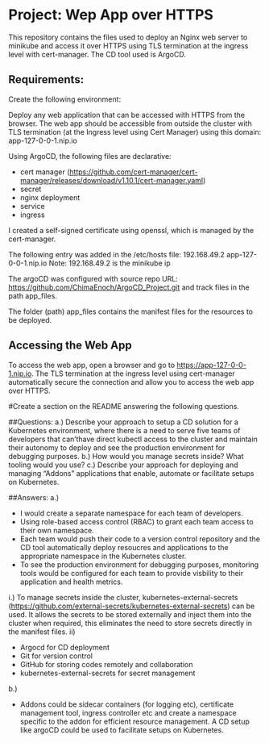 # Project: Wep App over HTTPS

This repository contains the files used to deploy an Nginx web server to minikube and access it over HTTPS using TLS termination at the ingress level with cert-manager. The CD tool used is ArgoCD.


## Requirements:

Create the following environment:

Deploy any web application that can be accessed with HTTPS from the browser. The web app should be accessible from outside the cluster with TLS termination (at the Ingress level using Cert Manager) using this domain: app-127-0-0-1.nip.io

Using ArgoCD, the following files are declarative:

- cert manager (https://github.com/cert-manager/cert-manager/releases/download/v1.10.1/cert-manager.yaml)
- secret
- nginx deployment
- service
- ingress

I created a self-signed certificate using openssl, which is managed by the cert-manager. 

The following entry was added in the /etc/hosts file: 192.168.49.2    app-127-0-0-1.nip.io
Note: 192.168.49.2 is the minikube ip

The argoCD was configured with source repo URL: https://github.com/ChimaEnoch/ArgoCD_Project.git and track files in the path app_files.

The folder (path) app_files contains the manifest files for the resources to be deployed.

## Accessing the Web App
To access the web app, open a browser and go to https://app-127-0-0-1.nip.io. The TLS termination at the ingress level using cert-manager automatically secure the connection and allow you to access the web app over HTTPS.


#Create a section on the README answering the following questions.

##Questions:
a.) Describe your approach to setup a CD solution for a Kubernetes environment, where there is a need to serve five teams of developers that can’thave direct kubectl access to the cluster and maintain their autonomy to deploy and see the production environment for debugging purposes.
b.) How would you manage secrets inside? What tooling would you use?
c.) Describe your approach for deploying and managing “Addons” applications that enable, automate or facilitate setups on Kubernetes.

##Answers:
a.) 
- I would create a separate namespace for each team of developers.
- Using role-based access control (RBAC) to grant each team access to their own namespace.
- Each team would push their code to a version control repository and the CD tool automatically deploy resoucres and applications to the appropriate namespace in the Kubernetes cluster. 
- To see the production environment for debugging purposes, monitoring tools would be configured for each team to provide visbility to their application and health metrics.



i.) To manage secrets inside the cluster, kubernetes-external-secrets (https://github.com/external-secrets/kubernetes-external-secrets) can be used. It allows the secrets to be stored externally and inject them into the cluster when required, this eliminates the need to store secrets directly in the manifest files. 
ii) 
- Argocd for CD deployment
- Git for version control
- GitHub for storing codes remotely and collaboration
- kubernetes-external-secrets for secret management 

b.) 
- Addons could be sidecar containers (for logging etc), certificate management tool, ingress controller etc and create a namespace specific to the addon for efficient resource management. A CD setup like argoCD could be used to facilitate setups on Kubernetes.

